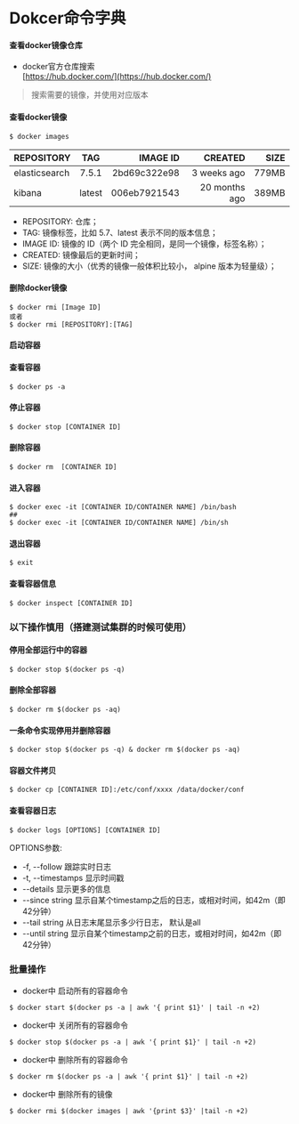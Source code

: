 # Dokcer命令字典

#### 查看docker镜像仓库
- docker官方仓库搜索  
[https://hub.docker.com/](https://hub.docker.com/)
> 搜索需要的镜像，并使用对应版本

#### 查看docker镜像
```
$ docker images
```
REPOSITORY|TAG|IMAGE ID|CREATED|SIZE
---|:--:|--:|--:|---:
elasticsearch|7.5.1|2bd69c322e98|3 weeks ago|779MB
kibana|latest|006eb7921543|20 months ago|389MB

- REPOSITORY: 仓库；
- TAG: 镜像标签，比如 5.7、latest 表示不同的版本信息；
- IMAGE ID: 镜像的 ID（两个 ID 完全相同，是同一个镜像，标签名称）；
- CREATED: 镜像最后的更新时间；
- SIZE: 镜像的大小（优秀的镜像一般体积比较小， alpine 版本为轻量级）；

#### 删除docker镜像
```
$ docker rmi [Image ID]
或者
$ docker rmi [REPOSITORY]:[TAG]
```
#### 启动容器


#### 查看容器
```
$ docker ps -a
```
#### 停止容器
```
$ docker stop [CONTAINER ID] 
```
#### 删除容器
```
$ docker rm  [CONTAINER ID] 
```

#### 进入容器
```
$ docker exec -it [CONTAINER ID/CONTAINER NAME] /bin/bash
##
$ docker exec -it [CONTAINER ID/CONTAINER NAME] /bin/sh
```
#### 退出容器
```
$ exit
```
#### 查看容器信息
```
$ docker inspect [CONTAINER ID]
```


### 以下操作慎用（搭建测试集群的时候可使用）
#### 停用全部运行中的容器
```
$ docker stop $(docker ps -q)
```
#### 删除全部容器
```
$ docker rm $(docker ps -aq)
```
#### 一条命令实现停用并删除容器
```
$ docker stop $(docker ps -q) & docker rm $(docker ps -aq)
```

#### 容器文件拷贝
```
$ docker cp [CONTAINER ID]:/etc/conf/xxxx /data/docker/conf
```

#### 查看容器日志
```
$ docker logs [OPTIONS] [CONTAINER ID]
```
OPTIONS参数:
- -f, --follow          跟踪实时日志
- -t, --timestamps      显示时间戳
- --details             显示更多的信息
- --since string        显示自某个timestamp之后的日志，或相对时间，如42m（即42分钟）
- --tail string         从日志末尾显示多少行日志， 默认是all
- --until string        显示自某个timestamp之前的日志，或相对时间，如42m（即42分钟）



### 批量操作
- docker中 启动所有的容器命令
```
$ docker start $(docker ps -a | awk '{ print $1}' | tail -n +2)
```
- docker中 关闭所有的容器命令
```
$ docker stop $(docker ps -a | awk '{ print $1}' | tail -n +2)
```
- docker中 删除所有的容器命令
```
$ docker rm $(docker ps -a | awk '{ print $1}' | tail -n +2)
```
- docker中 删除所有的镜像
```
$ docker rmi $(docker images | awk '{print $3}' |tail -n +2)
```